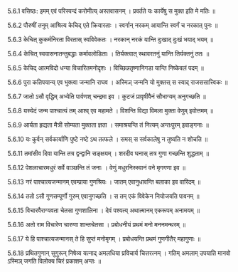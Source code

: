 5.6.1
वसिष्ठः:
इमम् एवं परिस्पन्दं करोमीत्य् अस्तवासनम् ।
प्रवर्तते यः कार्येषु स मुक्त इति मे मतिः ॥


5.6.2
पौरुषीं तनुम् आश्रित्य केचिद् एते क्रियारताः ।
स्वर्गान् नरकम् आयान्ति स्वर्गं च नरकात् पुनः ॥


5.6.3
केचित् कुकर्मनिरता विरतास् स्वविवेकतः ।
नरकान् नरकं यान्ति दुःखाद् दुःखं भयाद् भयम् ॥


5.6.4
केचित् स्ववासनातन्तुबद्धाः कर्मावलोडिताः ।
तिर्यक्त्वात् स्थावरतनुं यान्ति तिर्यक्तनुं ततः ॥


5.6.5
केचिद् आत्मविदो धन्या विचारितमनोदृशः ।
विच्छिन्नतृष्णानिगडा यान्ति निष्केवलं पदम् ॥


5.6.6
पुरा कतिपयान्य् एव भुक्त्वा जन्मानि राघव ।
अस्मिञ् जन्मनि यो मुक्तस् स स्याद् राजससात्त्विकः ॥


5.6.7
जातो ऽसौ वृद्धिम् अभ्येति पार्वणश् चन्द्रमा इव ।
कुटजं प्रावृषीवैनं सौभाग्यम् अनुगच्छति ॥


5.6.8
यस्येदं जन्म पाश्चात्यं तम् आश्व् एव महामते ।
विशन्ति विद्या विमला मुक्ता वेणुम् इवोत्तमम् ॥


5.6.9
आर्यता हृद्यता मैत्री सोम्यता मुक्तता ज्ञता ।
समाश्रयन्ति तं नित्यम् अन्तःपुरम् इवाङ्गनाः ॥


5.6.10
यः कुर्वन् सर्वकार्याणि पुष्टे नष्टे ऽथ तत्फले ।
समस् स सर्वकालेषु न तुष्यति न शोचति ॥


5.6.11
तमांसीव दिवा यान्ति तत्र द्वन्द्वानि सङ्क्षयम् ।
शरदीव घनास् तत्र गुणा गच्छन्ति शुद्धताम् ॥


5.6.12
पेशलाचारमधुरं सर्वे वाञ्छन्ति तं जनाः ।
वेणुं मधुरनिस्स्वानं वने मृगगणा इव ॥


5.6.13
नरं पाश्चात्यजन्मानम् एवम्प्राया गुणश्रियः ।
जातम् एवानुधावन्ति बलाका इव वारिदम् ॥


5.6.14
ततो ऽसौ गुणसम्पूर्णो गुरुम् एवानुगच्छति ।
स तम् एकं विवेकेन नियोजयति पावनम् ॥


5.6.15
विचारवैराग्यवता चेतसा गुणशालिना ।
देवं पश्यत्य् अथात्मानम् एकरूपम् अनामयम् ॥


5.6.16
अतो राम विचारेण चारुणा शान्तचेतसा ।
प्रबोधनीयं प्रथमं मनो मननमन्थरम् ॥


5.6.17
ये हि पाश्चात्यजन्मानस् ते हि सुप्तं मनोमृगम् ।
प्रबोधयन्ति प्रथमं गुणगीतैर् महागुणाः ॥


5.6.18
प्रथितगुणान् सुगुरून् निषेव्य यत्नाद् अमलधिया प्रविचार्य चित्तरत्नम् ।
गतिम् अमलाम् उपयाति मानवो ऽस्मिञ् जगति विलोक्य चिरं प्रकाशम् अन्तः ॥

